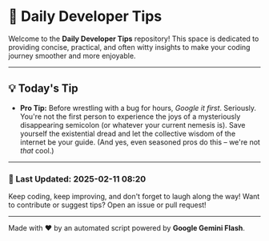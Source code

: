 
# 🌟 Daily Developer Tips

Welcome to the **Daily Developer Tips** repository! This space is dedicated to providing concise, practical, and often witty insights to make your coding journey smoother and more enjoyable.

---

## 💡 Today's Tip

- **Pro Tip:**  Before wrestling with a bug for hours,  *Google it first*.  Seriously.  You're not the first person to experience the joys of a mysteriously disappearing semicolon (or whatever your current nemesis is).  Save yourself the existential dread and let the collective wisdom of the internet be your guide.  (And yes, even seasoned pros do this – we're not *that* cool.)

---

### 📅 Last Updated: 2025-02-11 08:20

Keep coding, keep improving, and don't forget to laugh along the way! Want to contribute or suggest tips? Open an issue or pull request!

---

Made with ❤️ by an automated script powered by **Google Gemini Flash**.
